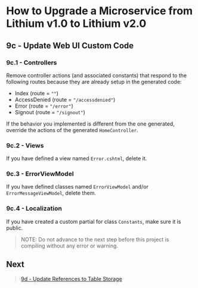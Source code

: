 # How to Upgrade a Microservice from Lithium v1.0 to Lithium v2.0

## 9c - Update Web UI Custom Code

### 9c.1 - Controllers

Remove controller actions (and associated constants) that respond to the following routes because they are already setup in the generated code:

- Index (route = `""`)
- AccessDenied (route = `"/accessdenied"`)
- Error (route = `"/error"`)
- Signout (route = `"/signout"`)

If the behavior you implemented is different from the one generated, override the actions of the generated `HomeController`.

### 9c.2 - Views

If you have defined a view named `Error.cshtml`, delete it.

### 9c.3 - ErrorViewModel

If you have defined classes named `ErrorViewModel` and/or `ErrorMessageViewModel`, delete them.

### 9c.4 - Localization

If you have created a custom partial for class `Constants`, make sure it is public.

> NOTE: Do not advance to the next step before this project is compiling without any error or warning.

## Next

> [9d - Update References to Table Storage](./09d-update-webapi-table-storage.md)